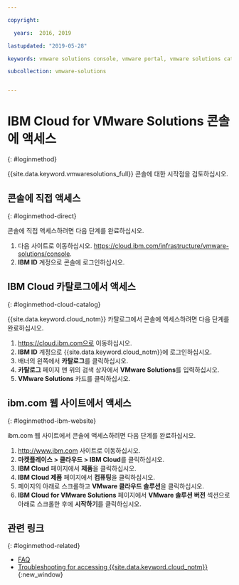 ```yaml
---

copyright:

  years:  2016, 2019

lastupdated: "2019-05-28"

keywords: vmware solutions console, vmware portal, vmware solutions catalog

subcollection: vmware-solutions


---
```


# IBM Cloud for VMware Solutions 콘솔에 액세스
{: #loginmethod}

{{site.data.keyword.vmwaresolutions_full}} 콘솔에 대한 시작점을 검토하십시오.

## 콘솔에 직접 액세스
{: #loginmethod-direct}

콘솔에 직접 액세스하려면 다음 단계를 완료하십시오.
1. 다음 사이트로 이동하십시오.
   https://cloud.ibm.com/infrastructure/vmware-solutions/console.
2. **IBM ID** 계정으로 콘솔에 로그인하십시오.

## IBM Cloud 카탈로그에서 액세스
{: #loginmethod-cloud-catalog}

{{site.data.keyword.cloud_notm}} 카탈로그에서 콘솔에 액세스하려면 다음 단계를 완료하십시오.
1. https://cloud.ibm.com으로 이동하십시오.
2. **IBM ID** 계정으로 {{site.data.keyword.cloud_notm}}에 로그인하십시오.
3. 배너의 왼쪽에서 **카탈로그**를 클릭하십시오.
4. **카탈로그** 페이지 맨 위의 검색 상자에서 **VMware Solutions**를 입력하십시오.
5. **VMware Solutions** 카드를 클릭하십시오.

## ibm.com 웹 사이트에서 액세스
{: #loginmethod-ibm-website}

ibm.com 웹 사이트에서 콘솔에 액세스하려면 다음 단계를 완료하십시오.
1. http://www.ibm.com 사이트로 이동하십시오.
2. **마켓플레이스 > 클라우드 > IBM Cloud**를 클릭하십시오.
2. **IBM Cloud** 페이지에서 **제품**을 클릭하십시오.
3. **IBM Cloud 제품** 페이지에서 **컴퓨팅**을 클릭하십시오.
4. 페이지의 아래로 스크롤하고 **VMware 클라우드 솔루션**을 클릭하십시오.
5. **IBM Cloud for VMware Solutions** 페이지에서 **VMware 솔루션 버전** 섹션으로 아래로 스크롤한 후에 **시작하기**를 클릭하십시오.

## 관련 링크
{: #loginmethod-related}

* [FAQ](/docs/services/vmwaresolutions/vmonic?topic=vmware-solutions-faq)
* [Troubleshooting for accessing {{site.data.keyword.cloud_notm}}](/docs/account?topic=account-accessing){:new_window}
